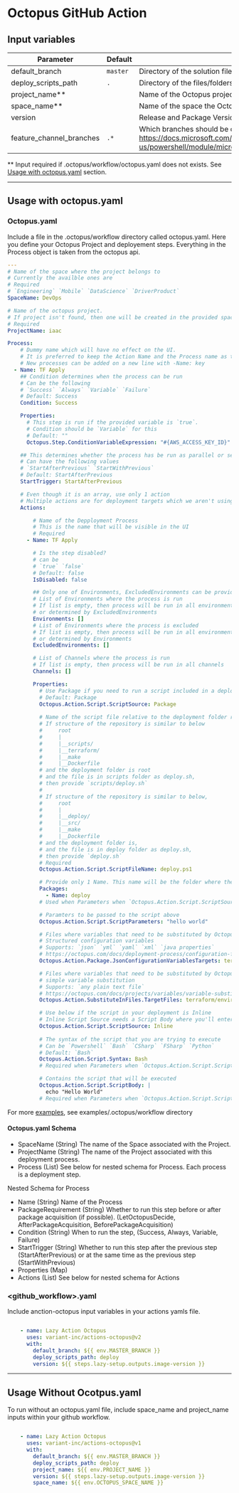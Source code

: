 # Octopus GitHub Action

## Input variables

| Parameter                | Default  | Description                                                                                                                                                                  | Required | Example  |
| ------------------------ | -------- | ---------------------------------------------------------------------------------------------------------------------------------------------------------------------------- | -------- | -------- |
| default_branch           | `master` | Directory of the solution file                                                                                                                                               | false    | master   |
| deploy_scripts_path      | `.`      | Directory of the files/folders that need to be packaged and sent to octopus                                                                                                  | false    | deploy   |
| project_name**             |          | Name of the Octopus project                                                                                                                                                  | false     | lazy-api |
| space_name**             |          | Name of the space the Octopus project belongs to                                                                                                                                                  | false     | DevOps |
| version                  |          | Release and Package Version for Octopus Release/Package                                                                                                                      | true     | 0.1.1    |
| feature_channel_branches | `.*`     | Which branches should be deployed to feature channel. Refer <https://docs.microsoft.com/en-us/powershell/module/microsoft.powershell.core/about/about_regular_expressions> | false    | develop  |

** Input required if .octopus/workflow/octopus.yaml does not exists. See [Usage with octopus.yaml](#usage-with-octopus.yaml) section.
___

## Usage with octopus.yaml

### Octopus.yaml

Include a file in the .octopus/workflow directory called octopus.yaml. Here you define your Octopus Project and deployement steps.
Everything in the Process object is taken from the octopus api.

```yaml
---
# Name of the space where the project belongs to
# Currently the availble ones are
# Required
# `Engineering` `Mobile` `DataScience` `DriverProduct`
SpaceName: DevOps

# Name of the octopus project.
# If project isn't found, then one will be created in the provided space
# Required
ProjectName: iaac

Process:
    # Dummy name which will have no effect on the UI.
    # It is preferred to keep the Action Name and the Process name as the same
    # New processes can be added on a new line with -Name: key
  - Name: TF Apply
    ## Condition determines when the process can be run
    # Can be the following
    # `Success` `Always` `Variable` `Failure`
    # Default: Success
    Condition: Success

    Properties:
      # This step is run if the provided variable is `true`.
      # Condition should be `Variable` for this
      # Default: ""
      Octopus.Step.ConditionVariableExpression: "#{AWS_ACCESS_KEY_ID}"

    ## This determines whether the process has be run as parallel or sequential
    # Can have the following values
    # `StartAfterPrevious` `StartWithPrevious`
    # Default: StartAfterPrevious
    StartTrigger: StartAfterPrevious

    # Even though it is an array, use only 1 action
    # Multiple actions are for deployment targets which we aren't using
    Actions:

        # Name of the Depployment Process
        # This is the name that will be visible in the UI
        # Required
      - Name: TF Apply

        # Is the step disabled?
        # can be
        # `true` `false`
        # Default: false
        IsDisabled: false

        ## Only one of Environments, ExcludedEnvironments can be provided
        # List of Environments where the process is run
        # If list is empty, then process will be run in all environments
        # or determined by ExcludedEnvironments
        Environments: []
        # List of Environments where the process is excluded
        # If list is empty, then process will be run in all environments
        # or determined by Environments
        ExcludedEnvironments: []

        # List of Channels where the process is run
        # If list is empty, then process will be run in all channels
        Channels: []

        Properties:
          # Use Package if you need to run a script included in a deploy package.
          # Default: Package
          Octopus.Action.Script.ScriptSource: Package
          
          # Name of the script file relative to the deployment folder root
          # If structure of the repository is similar to below
          #     root
          #     |
          #     |__scripts/
          #     |__terraform/
          #     |__make
          #     |__Dockerfile
          # and the deployment folder is root
          # and the file is in scripts folder as deploy.sh,
          # then provide `scripts/deploy.sh`
          #
          # If structure of the repository is similar to below,
          #     root
          #     |
          #     |__deploy/
          #     |__src/
          #     |__make
          #     |__Dockerfile
          # and the deployment folder is,
          # and the file is in deploy folder as deploy.sh,
          # then provide `deploy.sh`
          # Required
          Octopus.Action.Script.ScriptFileName: deploy.ps1

          # Provide only 1 Name. This name will be the folder where the package for the release will be extracted
          Packages:
            - Name: deploy
          # Used when Parameters when `Octopus.Action.Script.ScriptSource` is `Package`

          # Paramters to be passed to the script above
          Octopus.Action.Script.ScriptParameters: "hello world"

          # Files where variables that need to be substituted by Octopus using
          # Structured configuration variables
          # Supports: `json` `yml` `yaml` `xml` `java properties`
          # https://octopus.com/docs/deployment-process/configuration-features/structured-configuration-variables-feature
          Octopus.Action.Package.JsonConfigurationVariablesTargets: terraform/environment/octo.tfvars.json

          # Files where variables that need to be substituted by Octopus using
          # simple variable substitution
          # Supports: `any plain text file`
          # https://octopus.com/docs/projects/variables/variable-substitutions
          Octopus.Action.SubstituteInFiles.TargetFiles: terraform/environment/octo.tfconfig

          # Use below if the script in your deployment is Inline
          # Inline Script Source needs a Script Body where you'll enter your script
          Octopus.Action.Script.ScriptSource: Inline
          
          # The syntax of the script that you are trying to execute
          # Can be `Powershell` `Bash` `CSharp` `FSharp` `Python`
          # Default: `Bash`
          Octopus.Action.Script.Syntax: Bash
          # Required when Parameters when `Octopus.Action.Script.ScriptSource` is `Inline`

          # Contains the script that will be executed
          Octopus.Action.Script.ScriptBody: |
            echo "Hello World"
          # Required when Parameters when `Octopus.Action.Script.ScriptSource` is `Inline`
```

For more [examples](file:/../examples/.octopus), see examples/.octopus/workflow directory

#### Octopus.yaml Schema

- SpaceName (String) The name of the Space associated with the Project.
- ProjectName (String) The name of the Project associated with this deployment process.
- Process (List) See below for nested schema for Process. Each process is a deployment step.

Nested Schema for Process

- Name (String) Name of the Process
- PackageRequirement (String) Whether to run this step before or after package acquisition (if possible). (LetOctopusDecide, AfterPackageAcquisition, BeforePackageAcquisition)
- Condition (String) When to run the step, (Success, Always, Variable, Failure)
- StartTrigger (String) Whether to run this step after the previous step (StartAfterPrevious) or at the same time as the previous step (StartWithPrevious)
- Properties (Map<String>)
- Actions (List) See below for nested schema for Actions

### <github_workflow>.yaml

Include anction-octopus input variables in your actions yamls file.

```yaml

    - name: Lazy Action Octopus
      uses: variant-inc/actions-octopus@v2
      with:
        default_branch: ${{ env.MASTER_BRANCH }}
        deploy_scripts_path: deploy
        version: ${{ steps.lazy-setup.outputs.image-version }}

```

___

## Usage Without Ocotpus.yaml

To run without an octopus.yaml file, include space_name and project_name inputs within your github workflow.

```yaml

    - name: Lazy Action Octopus
      uses: variant-inc/actions-octopus@v1
      with:
        default_branch: ${{ env.MASTER_BRANCH }}
        deploy_scripts_path: deploy
        project_name: ${{ env.PROJECT_NAME }}
        version: ${{ steps.lazy-setup.outputs.image-version }}
        space_name: ${{ env.OCTOPUS_SPACE_NAME }}

```
